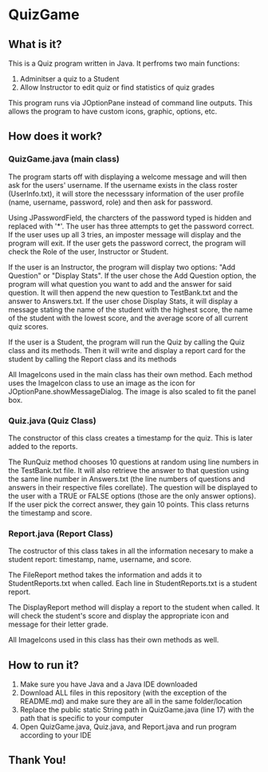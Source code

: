 # QuizGame

## What is it?
This is a Quiz program written in Java. It perfroms two main functions:
  1. Adminitser a quiz to a Student
  2. Allow Instructor to edit quiz or find statistics of quiz grades

This program runs via JOptionPane instead of command line outputs. This allows the program to have custom icons, graphic, options, etc.

## How does it work?
### QuizGame.java (main class)
The program starts off with displaying a welcome message and will then ask for the users' username. If the username exists in the class roster (UserInfo.txt), it will store the necesssary information of the user profile (name, username, password, role) and then ask for password. 
  
Using JPasswordField, the charcters of the password typed is hidden and replaced with '*'. The user has three attempts to get the password correct. If the user uses up all 3 tries, an imposter message will display and the program will exit. If the user gets the password correct, the program will check the Role of the user, Instructor or Student.
  
If the user is an Instructor, the program will display two options: "Add Question" or "Display Stats". If the user chose the Add Question option, the program will what question you want to add and the answer for said question. It will then append the new question to TestBank.txt and the answer to Answers.txt. If the user chose Display Stats, it will display a message stating the name of the student with the highest score, the name of the student with the lowest score, and the average score of all current quiz scores.
  
If the user is a Student, the program will run the Quiz by calling the Quiz class and its methods. Then it will write and display a report card for the student by calling the Report class and its methods
  
All ImageIcons used in the main class has their own method. Each method uses the ImageIcon class to use an image as the icon for JOptionPane.showMessageDialog. The image is also scaled to fit the panel box.
  
### Quiz.java (Quiz Class)
The constructor of this class creates a timestamp for the quiz. This is later added to the reports.
  
The RunQuiz method chooses 10 questions at random using line numbers in the TestBank.txt file. It will also retrieve the answer to that question using the same line number in Answers.txt (the line numbers of questions and answers in their respective files corellate). The question will be displayed to the user with a TRUE or FALSE options (those are the only answer options). If the user pick the correct answer, they gain 10 points. This class returns the timestamp and score.

### Report.java (Report Class)
The costructor of this class takes in all the information necesary to make a student report: timestamp, name, username, and score.

The FileReport method takes the information and adds it to StudentReports.txt when called. Each line in StudentReports.txt is a student report.

The DisplayReport method will display a report to the student when called. It will check the student's score and display the appropriate icon and message for their letter grade.

All ImageIcons used in this class has their own methods as well. 

## How to run it?
  1. Make sure you have Java and a Java IDE downloaded
  2. Download ALL files in this repository (with the exception of the README.md) and make sure they are all in the same folder/location
  3. Replace the public static String path in QuizGame.java (line 17) with the path that is specific to your computer
  4. Open QuizGame.java, Quiz.java, and Report.java and run program according to your IDE

## Thank You!
